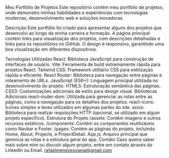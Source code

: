 Meu Portfólio de Projetos
Este repositório contém meu portfólio de projetos, onde demonstro minhas habilidades e experiências com tecnologias modernas, desenvolvimento web e soluções inovadoras.

Descrição
Este portfólio foi criado para apresentar alguns dos projetos que desenvolvi ao longo da minha carreira e formação. A página principal contém links para visualização dos projetos, com descrições detalhadas e links para os repositórios no GitHub. O design é responsivo, garantindo uma boa visualização em diferentes dispositivos.

Tecnologias Utilizadas
React: Biblioteca JavaScript para construção de interfaces de usuário.
Vite: Ferramenta de build extremamente rápida para projetos React.
Tailwind CSS: Framework utilitário CSS para estilização rápida e eficiente.
React Router: Biblioteca para navegação entre páginas e roteamento de URLs.
JavaScript (ES6+): Linguagem principal utilizada no desenvolvimento do projeto.
HTML5: Estruturação semântica das páginas.
CSS3: Customizações adicionais de estilo para design visual.
Bibliotecas Adicionais
react-router-dom: Utilizada para gerenciar as rotas entre as páginas, como a navegação para os detalhes dos projetos.
react-icons: Ícones simples e leves utilizados em algumas partes do site.
axios: Biblioteca para realizar requisições HTTP (opcional, se utilizado em algum projeto específico).
Estrutura do Projeto
/assets: Contém imagens e outros recursos estáticos.
/components: Contém os componentes reutilizáveis como Navbar e Footer.
/pages: Contém as páginas do projeto, incluindo Home, About, Projects, e ProjectDetail.
App.js: Arquivo principal que gerencia as rotas e a estrutura geral do app.
Contato
Caso queira saber mais sobre mim ou discutir algum projeto, entre em contato através do LinkedIn ou Email.
rafaelmenezesviana@gmail.com
